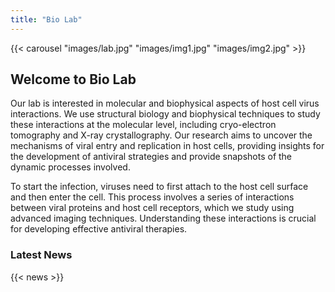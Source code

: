 ```yaml
---
title: "Bio Lab"
---
```


<section class="hero">
  {{< carousel "images/lab.jpg" "images/img1.jpg" "images/img2.jpg" >}}
  <h1>Welcome to Bio Lab</h1>
  <p>Our lab is interested in molecular and biophysical aspects of host cell virus interactions. We use structural biology and biophysical techniques to study these interactions at the molecular level, including cryo-electron tomography and X-ray crystallography. Our research aims to uncover the mechanisms of viral entry and replication in host cells, providing insights for the development of antiviral strategies and provide snapshots of the dynamic processes involved.</p>
  <p>To start the infection, viruses need to first attach to the host cell surface and then enter the cell. This process involves a series of interactions between viral proteins and host cell receptors, which we study using advanced imaging techniques. Understanding these interactions is crucial for developing effective antiviral therapies.</p>
</section>

<section class="news">
  <h3>Latest News</h3>
  {{< news >}}
</section>
